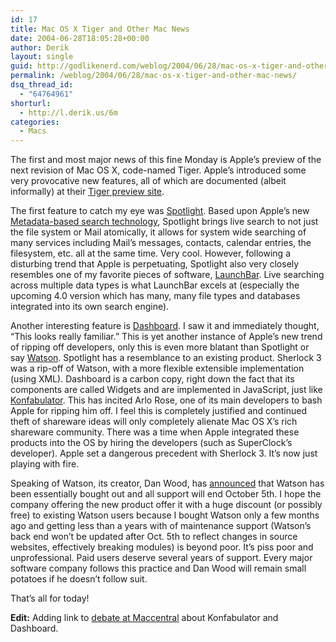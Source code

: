 ```yaml
---
id: 17
title: Mac OS X Tiger and Other Mac News
date: 2004-06-28T18:05:28+00:00
author: Derik
layout: single
guid: http://godlikenerd.com/weblog/2004/06/28/mac-os-x-tiger-and-other-mac-news/
permalink: /weblog/2004/06/28/mac-os-x-tiger-and-other-mac-news/
dsq_thread_id:
  - "64764961"
shorturl:
  - http://l.derik.us/6m
categories:
  - Macs
---
```

The first and most major news of this fine Monday is Apple&#8217;s preview of the next revision of Mac OS X, code-named Tiger. Apple&#8217;s introduced some very provocative new features, all of which are documented (albeit informally) at their [Tiger preview site](http://www.apple.com/macosx/tiger/).

The first feature to catch my eye was [Spotlight](http://www.apple.com/macosx/tiger/spotlight.html). Based upon Apple&#8217;s new [Metadata-based search technology](http://www.apple.com/macosx/tiger/searchtechnology.html), Spotlight brings live search to not just the file system or Mail atomically, it allows for system wide searching of many services including Mail&#8217;s messages, contacts, calendar entries, the filesystem, etc. all at the same time. Very cool. However, following a disturbing trend that Apple is perpetuating, Spotlight also very closely resembles one of my favorite pieces of software, [LaunchBar](http://www.obdev.at/products/launchbar/). Live searching across multiple data types is what LaunchBar excels at (especially the upcoming 4.0 version which has many, many file types and databases integrated into its own search engine).

Another interesting feature is [Dashboard](http://www.apple.com/macosx/tiger/dashboard.html). I saw it and immediately thought, &#8220;This looks really familiar.&#8221; This is yet another instance of Apple&#8217;s new trend of ripping off developers, only this is even more blatant than Spotlight or say [Watson](http://www.karelia.com/watson). Spotlight has a resemblance to an existing product. Sherlock 3 was a rip-off of Watson, with a more flexible extensible implementation (using XML). Dashboard is a carbon copy, right down the fact that its components are called Widgets and are implemented in JavaScript, just like [Konfabulator](http://www.konfabulator.com/). This has incited Arlo Rose, one of its main developers to bash Apple for ripping him off. I feel this is completely justified and continued theft of shareware ideas will only completely alienate Mac OS X&#8217;s rich shareware community. There was a time when Apple integrated these products into the OS by hiring the developers (such as SuperClock&#8217;s developer). Apple set a dangerous precedent with Sherlock 3. It&#8217;s now just playing with fire.

Speaking of Watson, its creator, Dan Wood, has [announced](http://weblog.karelia.com/Watson/Future_Of_Watson.html) that Watson has been essentially bought out and all support will end October 5th. I hope the company offering the new product offer it with a huge discount (or possibly free) to existing Watson users because I bought Watson only a few months ago and getting less than a years with of maintenance support (Watson&#8217;s back end won&#8217;t be updated after Oct. 5th to reflect changes in source websites, effectively breaking modules) is beyond poor. It&#8217;s piss poor and unprofessional. Paid users deserve several years of support. Every major software company follows this practice and Dan Wood will remain small potatoes if he doesn&#8217;t follow suit.

That&#8217;s all for today!

**Edit:** Adding link to [debate at Maccentral](http://maccentral.macworld.com/news/2004/06/29/konfabulator/) about Konfabulator and Dashboard.